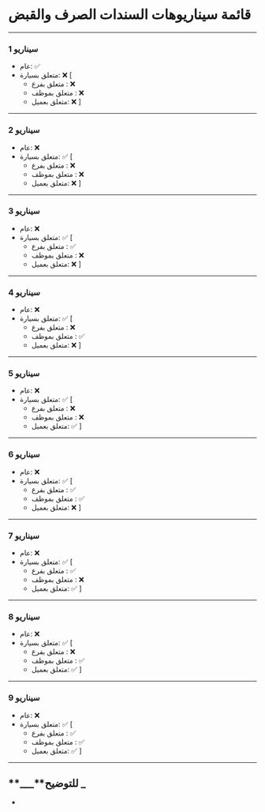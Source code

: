 # قائمة سيناريوهات السندات الصرف والقبض

---

### سيناريو 1

- عام: ✅
- متعلق بسيارة: ❌ [
  - متعلق بفرع : ❌
  - متعلق بموظف : ❌
  - متعلق بعميل: ❌
    ]

---

### سيناريو 2

- عام: ❌
- متعلق بسيارة: ✅ [
  - متعلق بفرع : ❌
  - متعلق بموظف : ❌
  - متعلق بعميل: ❌
    ]

---

### سيناريو 3

- عام: ❌
- متعلق بسيارة: ✅ [
  - متعلق بفرع : ✅
  - متعلق بموظف : ❌
  - متعلق بعميل: ❌
    ]

---

### سيناريو 4

- عام: ❌
- متعلق بسيارة: ✅ [
  - متعلق بفرع : ❌
  - متعلق بموظف : ✅
  - متعلق بعميل: ❌
    ]

---

### سيناريو 5

- عام: ❌
- متعلق بسيارة: ✅ [
  - متعلق بفرع : ❌
  - متعلق بموظف : ❌
  - متعلق بعميل: ✅
    ]

---

### سيناريو 6

- عام: ❌
- متعلق بسيارة: ✅ [
  - متعلق بفرع : ✅
  - متعلق بموظف : ✅
  - متعلق بعميل: ❌
    ]

---

### سيناريو 7

- عام: ❌
- متعلق بسيارة: ✅ [
  - متعلق بفرع : ✅
  - متعلق بموظف : ❌
  - متعلق بعميل: ✅
    ]

---

### سيناريو 8

- عام: ❌
- متعلق بسيارة: ✅ [
  - متعلق بفرع : ❌
  - متعلق بموظف : ✅
  - متعلق بعميل: ✅
    ]

---

### سيناريو 9

- عام: ❌
- متعلق بسيارة: ✅ [
  - متعلق بفرع : ✅
  - متعلق بموظف : ✅
  - متعلق بعميل: ✅
    ]

---

## **\_\_\_**للتوضيح ****\_****

-
